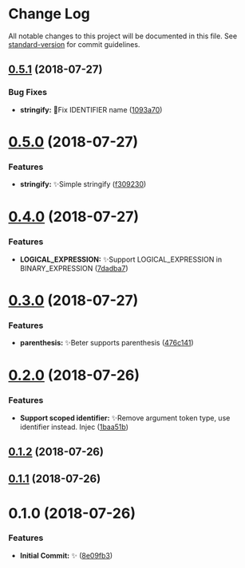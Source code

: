# Change Log

All notable changes to this project will be documented in this file. See [standard-version](https://github.com/conventional-changelog/standard-version) for commit guidelines.

<a name="0.5.1"></a>
## [0.5.1](https://github.com/vivaxy/JavaScript/compare/v0.5.0...v0.5.1) (2018-07-27)


### Bug Fixes

* **stringify:** :bug:Fix IDENTIFIER name ([1093a70](https://github.com/vivaxy/JavaScript/commit/1093a70))



<a name="0.5.0"></a>
# [0.5.0](https://github.com/vivaxy/JavaScript/compare/v0.4.0...v0.5.0) (2018-07-27)


### Features

* **stringify:** :sparkles:Simple stringify ([f309230](https://github.com/vivaxy/JavaScript/commit/f309230))



<a name="0.4.0"></a>
# [0.4.0](https://github.com/vivaxy/JavaScript/compare/v0.3.0...v0.4.0) (2018-07-27)


### Features

* **LOGICAL_EXPRESSION:** :sparkles:Support LOGICAL_EXPRESSION in BINARY_EXPRESSION ([7dadba7](https://github.com/vivaxy/JavaScript/commit/7dadba7))



<a name="0.3.0"></a>
# [0.3.0](https://github.com/vivaxy/JavaScript/compare/v0.2.0...v0.3.0) (2018-07-27)


### Features

* **parenthesis:** :sparkles:Beter supports parenthesis ([476c141](https://github.com/vivaxy/JavaScript/commit/476c141))



<a name="0.2.0"></a>
# [0.2.0](https://github.com/vivaxy/JavaScript/compare/v0.1.2...v0.2.0) (2018-07-26)


### Features

* **Support scoped identifier:** :sparkles:Remove argument token type, use identifier instead. Injec ([1baa51b](https://github.com/vivaxy/JavaScript/commit/1baa51b))



<a name="0.1.2"></a>
## [0.1.2](https://github.com/vivaxy/JavaScript/compare/v0.1.1...v0.1.2) (2018-07-26)



<a name="0.1.1"></a>
## [0.1.1](https://github.com/vivaxy/JavaScript/compare/v0.1.0...v0.1.1) (2018-07-26)



<a name="0.1.0"></a>
# 0.1.0 (2018-07-26)


### Features

* **Initial Commit:** :sparkles: ([8e09fb3](https://github.com/vivaxy/JavaScript/commit/8e09fb3))
